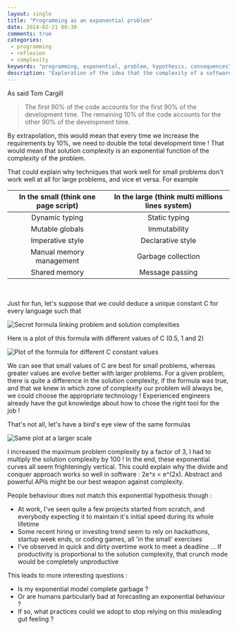 ```yaml
---
layout: single
title: "Programming as an exponential problem"
date: 2014-02-21 06:30
comments: true
categories:
 - programming
 - reflexion
 - complexity
keywords: "programming, exponential, problem, hypothesis, consequences"
description: "Exploration of the idea that the complexity of a software solution to is an exponential function of the complexity of the problem"
---
```

As said Tom Cargill

> The first 90% of the code accounts for the first 90% of the development time. The remaining 10% of the code accounts for the other 90% of the development time.

By extrapolation, this would mean that every time we increase the requirements by 10%, we need to double the total development time ! That would mean that solution complexity is an exponential function of the complexity of the problem.

That could explain why techniques that work well for small problems don't work well at all for large problems, and vice et versa. For example

 In the small (think one page script) | In the large (think multi millions lines system)
:------------------------------------:|:------------------------------------------------:
 Dynamic typing                       | Static typing
 Mutable globals                      | Immutability
 Imperative style                     | Declarative style
 Manual memory management             | Garbage collection
 Shared memory                        | Message passing
<br/>


Just for fun, let's suppose that we could deduce a unique constant C for every language such that

![Secret formula linking problem and solution complexities]({{site.url}}{{site.baseurl}}/imgs/2014-02-21-programming-as-an-exponential-problem/formula.png)

Here is a plot of this formula with different values of C (0.5, 1 and 2)

![Plot of the formula for different C constant values]({{site.url}}{{site.baseurl}}/imgs/2014-02-21-programming-as-an-exponential-problem/close-plot.png)

We can see that small values of C are best for small problems, whereas greater values are evolve better with larger problems. For a given problem, there is quite a difference in the solution complexity, if the formula was true, and that we knew in which zone of complexity our problem will always be, we could choose the appropriate technology ! Experienced engineers already have the gut knowledge about how to chose the right tool for the job !

That's not all, let's have a bird's eye view of the same formulas

![Same plot at a larger scale]({{site.url}}{{site.baseurl}}/imgs/2014-02-21-programming-as-an-exponential-problem/wide-plot.png)

I increased the maximum problem complexity by a factor of 3, I had to multiply the solution complexity by 100 ! In the end, these exponential curves all seem frighteningly vertical. This could explain why the divide and conquer approach works so well in software : 2e^x < e^(2x). Abstract and powerful APIs might be our best weapon against complexity.

People behaviour does not match this exponential hypothesis though :

* At work, I've seen quite a few projects started from scratch, and everybody expecting it to maintain it's initial speed during its whole lifetime
* Some recent hiring or investing trend seem to rely on hackathons, startup week ends, or coding games, all 'in the small' exercises
* I've observed in quick and dirty overtime work to meet a deadline ... If productivity is proportional to the solution complexity, that crunch mode would be completely unproductive

This leads to more interesting questions :

* Is my exponential model complete garbage ?
* Or are humans particularly bad at forecasting an exponential behaviour ?
* If so, what practices could we adopt to stop relying on this misleading gut feeling ?
